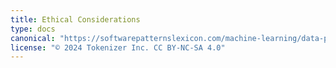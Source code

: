 ```yaml
---
title: Ethical Considerations
type: docs
canonical: "https://softwarepatternslexicon.com/machine-learning/data-privacy-and-ethics/ethical-considerations"
license: "© 2024 Tokenizer Inc. CC BY-NC-SA 4.0"
---
```

